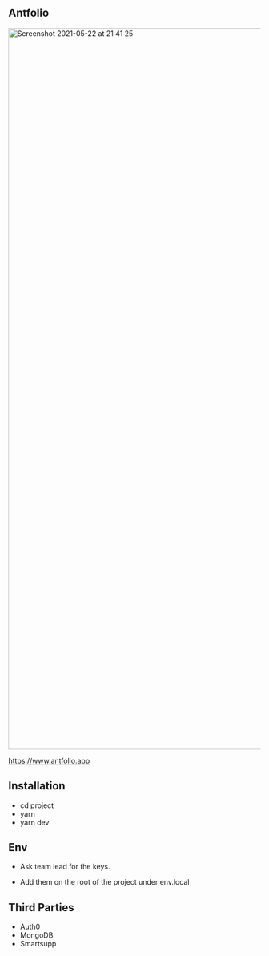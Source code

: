 ## Antfolio

<img width="1440" alt="Screenshot 2021-05-22 at 21 41 25" src="https://user-images.githubusercontent.com/44972334/119239038-8a759a80-bb46-11eb-93c7-1fe56e6abfe0.png">


https://www.antfolio.app

## Installation

- cd project
- yarn
- yarn dev

## Env

- Ask team lead for the keys.

- Add them on the root of the project under env.local

## Third Parties

- Auth0
- MongoDB
- Smartsupp
